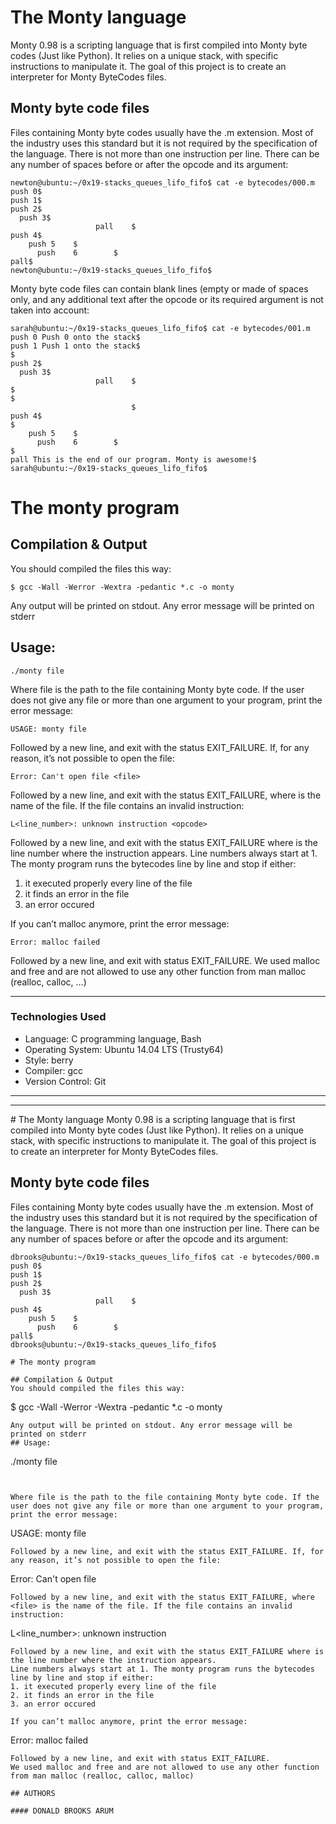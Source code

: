 # The Monty language
Monty 0.98 is a scripting language that is first compiled into Monty byte codes (Just like Python). It relies on a unique stack, with specific instructions to manipulate it. The goal of this project is to create an interpreter for Monty ByteCodes files.

## Monty byte code files

Files containing Monty byte codes usually have the .m extension. Most of the industry uses this standard but it is not required by the specification of the language. There is not more than one instruction per line. There can be any number of spaces before or after the opcode and its argument:
```
newton@ubuntu:~/0x19-stacks_queues_lifo_fifo$ cat -e bytecodes/000.m
push 0$
push 1$
push 2$
  push 3$
                   pall    $
push 4$
    push 5    $
      push    6        $
pall$
newton@ubuntu:~/0x19-stacks_queues_lifo_fifo$
```
Monty byte code files can contain blank lines (empty or made of spaces only, and any additional text after the opcode or its required argument is not taken into account:
```
sarah@ubuntu:~/0x19-stacks_queues_lifo_fifo$ cat -e bytecodes/001.m
push 0 Push 0 onto the stack$
push 1 Push 1 onto the stack$
$
push 2$
  push 3$
                   pall    $
$
$
                           $
push 4$
$
    push 5    $
      push    6        $
$
pall This is the end of our program. Monty is awesome!$
sarah@ubuntu:~/0x19-stacks_queues_lifo_fifo$
```
# The monty program

## Compilation & Output
You should compiled the files this way:
```
$ gcc -Wall -Werror -Wextra -pedantic *.c -o monty
```
Any output will be printed on stdout. Any error message will be printed on stderr
## Usage:
```
./monty file
```


Where file is the path to the file containing Monty byte code. If the user does not give any file or more than one argument to your program, print the error message:
```
USAGE: monty file
```
Followed by a new line, and exit with the status EXIT_FAILURE. If, for any reason, it’s not possible to open the file:
```
Error: Can't open file <file>
```
Followed by a new line, and exit with the status EXIT_FAILURE, where <file> is the name of the file. If the file contains an invalid instruction:
```
L<line_number>: unknown instruction <opcode>
```
Followed by a new line, and exit with the status EXIT_FAILURE where is the line number where the instruction appears.
Line numbers always start at 1. The monty program runs the bytecodes line by line and stop if either:
1. it executed properly every line of the file
2. it finds an error in the file
3. an error occured

If you can’t malloc anymore, print the error message:
```
Error: malloc failed
```
Followed by a new line, and exit with status EXIT_FAILURE.
We used malloc and free and are not allowed to use any other function from man malloc (realloc, calloc, …)

<hr>

<h3>
  Technologies Used
</h3>
<ul>
  <li>Language: C programming language, Bash</li>
  <li>Operating System: Ubuntu 14.04 LTS (Trusty64)</li>
  <li>Style: berry</li>
  <li>Compiler: gcc</li>
  <li>Version Control: Git</li>
</ul>
<hr>

<hr># The Monty language
Monty 0.98 is a scripting language that is first compiled into Monty byte codes (Just like Python). It relies on a unique stack, with specific instructions to manipulate it. The goal of this project is to create an interpreter for Monty ByteCodes files.

## Monty byte code files

Files containing Monty byte codes usually have the .m extension. Most of the industry uses this standard but it is not required by the specification of the language. There is not more than one instruction per line. There can be any number of spaces before or after the opcode and its argument:
```
dbrooks@ubuntu:~/0x19-stacks_queues_lifo_fifo$ cat -e bytecodes/000.m
push 0$
push 1$
push 2$
  push 3$
                   pall    $
push 4$
    push 5    $
      push    6        $
pall$
dbrooks@ubuntu:~/0x19-stacks_queues_lifo_fifo$
```

```
# The monty program

## Compilation & Output
You should compiled the files this way:
```
$ gcc -Wall -Werror -Wextra -pedantic *.c -o monty
```
Any output will be printed on stdout. Any error message will be printed on stderr
## Usage:
```
./monty file
```


Where file is the path to the file containing Monty byte code. If the user does not give any file or more than one argument to your program, print the error message:
```
USAGE: monty file
```
Followed by a new line, and exit with the status EXIT_FAILURE. If, for any reason, it’s not possible to open the file:
```
Error: Can't open file <file>
```
Followed by a new line, and exit with the status EXIT_FAILURE, where <file> is the name of the file. If the file contains an invalid instruction:
```
L<line_number>: unknown instruction <opcode>
```
Followed by a new line, and exit with the status EXIT_FAILURE where is the line number where the instruction appears.
Line numbers always start at 1. The monty program runs the bytecodes line by line and stop if either:
1. it executed properly every line of the file
2. it finds an error in the file
3. an error occured

If you can’t malloc anymore, print the error message:
```
Error: malloc failed
```
Followed by a new line, and exit with status EXIT_FAILURE.
We used malloc and free and are not allowed to use any other function from man malloc (realloc, calloc, malloc)

## AUTHORS

#### DONALD BROOKS ARUM

